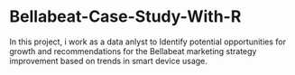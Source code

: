 # Bellabeat-Case-Study-With-R
In this project, i work as a data anlyst to Identify potential opportunities for growth and recommendations for the Bellabeat marketing strategy improvement based on trends in smart device usage.
